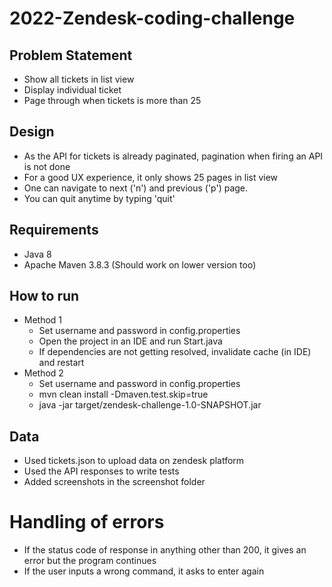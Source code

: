 # 2022-Zendesk-coding-challenge

## Problem Statement
- Show all tickets in list view
- Display individual ticket
- Page through when tickets is more than 25

## Design
- As the API for tickets is already paginated, pagination when firing an API is not done
- For a good UX experience, it only shows 25 pages in list view
- One can navigate to next ('n') and previous ('p') page.
- You can quit anytime by typing 'quit'

## Requirements
- Java 8
- Apache Maven 3.8.3 (Should work on lower version too)

## How to run
- Method 1
  - Set username and password in config.properties
  - Open the project in an IDE and run Start.java
  - If dependencies are not getting resolved, invalidate cache (in IDE) and restart
- Method 2
  - Set username and password in config.properties
  - mvn clean install -Dmaven.test.skip=true
  - java -jar target/zendesk-challenge-1.0-SNAPSHOT.jar

## Data
- Used tickets.json to upload data on zendesk platform
- Used the API responses to write tests
- Added screenshots in the screenshot folder

# Handling of errors
- If the status code of response in anything other than 200, it gives an error but the program continues
- If the user inputs a wrong command, it asks to enter again

